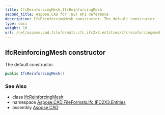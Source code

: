 ```yaml
---
title: IfcReinforcingMesh.IfcReinforcingMesh
second_title: Aspose.CAD for .NET API Reference
description: IfcReinforcingMesh constructor. The default constructor
type: docs
weight: 10
url: /net/aspose.cad.fileformats.ifc.ifc2x3.entities/ifcreinforcingmesh/ifcreinforcingmesh/
---
```

## IfcReinforcingMesh constructor

The default constructor.

```csharp
public IfcReinforcingMesh()
```

### See Also

* class [IfcReinforcingMesh](../)
* namespace [Aspose.CAD.FileFormats.Ifc.IFC2X3.Entities](../../ifcreinforcingmesh/)
* assembly [Aspose.CAD](../../../)



